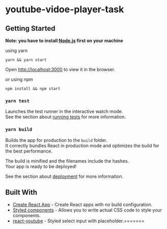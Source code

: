 # youtube-vidoe-player-task

## Getting Started

**Note: you have to install [Node.js](https://nodejs.org/en/download/) first on your machine**

using yarn

```
yarn && yarn start
```

Open [http://localhost:3000](http://localhost:3000) to view it in the browser.

or using npm

```
npm install && npm start
```

### `yarn test`

Launches the test runner in the interactive watch mode.\
See the section about [running tests](https://facebook.github.io/create-react-app/docs/running-tests) for more information.

### `yarn build`

Builds the app for production to the `build` folder.\
It correctly bundles React in production mode and optimizes the build for the best performance.

The build is minified and the filenames include the hashes.\
Your app is ready to be deployed!

See the section about [deployment](https://facebook.github.io/create-react-app/docs/deployment) for more information.

## Built With

- [Create React App](https://github.com/facebook/create-react-app) - Create React apps with no build configuration.
- [Styled components](https://styled-components.com/docs) - Allows you to write actual CSS code to style your components.
- [react-youtube](https://github.com/tjallingt/react-youtube) - Styled select input with placeholder.=======
